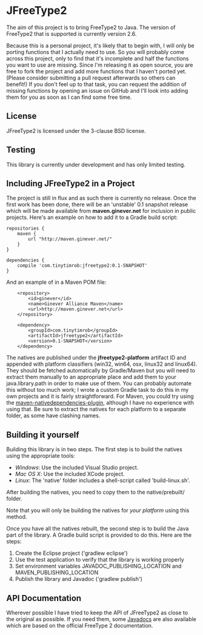 JFreeType2
=======

The aim of this project is to bring FreeType2 to Java. The version of FreeType2 that is supported is currently version 2.6.

Because this is a personal project, it's likely that to begin with, I will only be porting functions that I actually need to use. So you will probably come across this project, only to find that it's incomplete and half the functions you want to use are missing. Since I'm releasing it as open source, you are free to fork the project and add more functions that I haven't ported yet. (Please consider submitting a pull request afterwards so others can benefit!) If you don't feel up to that task, you can request the addition of missing functions by opening an issue on GitHub and I'll look into adding them for you as soon as I can find some free time.

<h2>License</h2>

JFreeType2 is licensed under the 3-clause BSD license.

<h2>Testing</h2>

This library is currently under development and has only limited testing.

<h2>Including JFreeType2 in a Project</h2>

The project is still in flux and as such there is currently no release. Once the first work has been done, there will be an 'unstable' 0.1 snapshot release which will be made available from <b>maven.ginever.net</b> for inclusion in public projects. Here's an example on how to add it to a Gradle build script:

    repositories {
    	maven {
    		url "http://maven.ginever.net/"
    	}
    }
    
    dependencies {
    	compile 'com.tinytimrob:jfreetype2:0.1-SNAPSHOT'
    } 

And an example of in a Maven POM file:

        <repository>
            <id>ginever</id>
            <name>Ginever Alliance Maven</name>
            <url>http://maven.ginever.net</url>
        </repository>

        <dependency>
            <groupId>com.tinytimrob</groupId>
            <artifactId>jfreetype2</artifactId>
            <version>0.1-SNAPSHOT</version>
        </dependency>

The natives are published under the <b>jfreetype2-platform</b> artifact ID and appended with platform classifiers (win32, win64, osx, linux32 and linux64). They should be fetched automatically by Gradle/Maven but you will need to extract them manually to an appropriate place and add them to your java.library.path in order to make use of them. You can probably automate this without too much work; I wrote a custom Gradle task to do this in my own projects and it is fairly straightforward. For Maven, you could try using the [maven-nativedependencies-plugin](https://code.google.com/p/mavennatives/), although I have no experience with using that. Be sure to extract the natives for each platform to a separate folder, as some have clashing names.

<h2>Building it yourself</h2>

Building this library is in two steps. The first step is to build the natives using the appropriate tools:

* *Windows*: Use the included Visual Studio project.
* *Mac OS X*: Use the included XCode project.
* *Linux*: The 'native' folder includes a shell-script called 'build-linux.sh'.

After building the natives, you need to copy them to the native/prebuilt/ folder.

Note that you will only be building the natives for *your platform* using this method.

Once you have all the natives rebuilt, the second step is to build the Java part of the library. A Gradle build script is provided to do this. Here are the steps:

1. Create the Eclipse project ('gradlew eclipse')
2. Use the test application to verify that the library is working properly
3. Set environment variables JAVADOC_PUBLISHING_LOCATION and MAVEN_PUBLISHING_LOCATION
4. Publish the library and Javadoc ('gradlew publish')

<h2>API Documentation</h2>

Wherever possible I have tried to keep the API of JFreeType2 as close to the original as possible. If you need them, some [Javadocs](https://javadoc.ginever.net/jfreetype2/0.1/) are also available which are based on the official FreeType 2 documentation.
